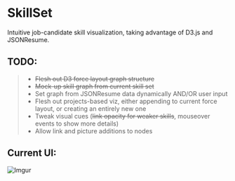SkillSet
==========

Intuitive job-candidate skill visualization, taking advantage of D3.js and JSONResume.

TODO:
------
>- ~~Flesh out D3 force layout graph structure~~
>- ~~Mock-up skill graph from current skill set~~
>- Set graph from JSONResume data dynamically AND/OR user input
>- Flesh out projects-based viz, either appending to current force layout, or creating an entirely new one
>- Tweak visual cues (~~link opacity for weaker skills~~, mouseover events to show more details)
>- Allow link and picture additions to nodes

Current UI:
-----------
![Imgur](http://i.imgur.com/1a2V2DM.png)